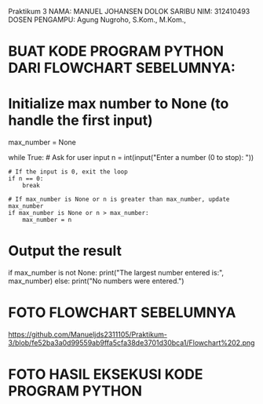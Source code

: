 Praktikum 3
NAMA: MANUEL JOHANSEN DOLOK SARIBU
NIM: 312410493
DOSEN PENGAMPU: Agung Nugroho, S.Kom., M.Kom., 

# BUAT KODE PROGRAM PYTHON DARI FLOWCHART SEBELUMNYA:
# Initialize max number to None (to handle the first input)
max_number = None

while True:
    # Ask for user input
    n = int(input("Enter a number (0 to stop): "))
    
    # If the input is 0, exit the loop
    if n == 0:
        break
    
    # If max_number is None or n is greater than max_number, update max_number
    if max_number is None or n > max_number:
        max_number = n

# Output the result
if max_number is not None:
    print("The largest number entered is:", max_number)
else:
    print("No numbers were entered.")

# FOTO FLOWCHART SEBELUMNYA
https://github.com/Manueljds2311105/Praktikum-3/blob/fe52ba3a0d99559ab9ffa5cfa38de3701d30bca1/Flowchart%202.png

# FOTO HASIL EKSEKUSI KODE PROGRAM PYTHON
